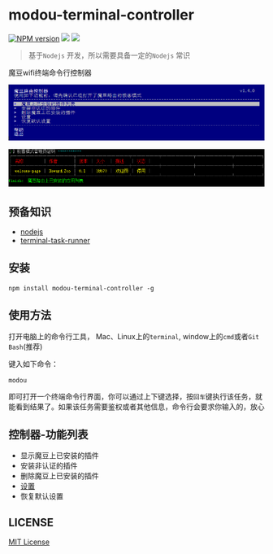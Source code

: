 modou-terminal-controller
=========================
[![NPM version][npm-image]][npm-url]
![][david-url]
![][travis-url]
> 基于`Nodejs` 开发，所以需要具备一定的`Nodejs` 常识


魔豆wifi终端命令行控制器


![](https://raw.githubusercontent.com/leftstick/modou-terminal-controller/master/docs/img/modou.png)

![](https://raw.githubusercontent.com/leftstick/modou-terminal-controller/master/docs/img/listplugins.png)

## 预备知识 ##

- [nodejs](http://www.nodejs.org/)
- [terminal-task-runner](https://github.com/leftstick/task-runner)

## 安装 ##

```Shell
npm install modou-terminal-controller -g
```

## 使用方法 ##

打开电脑上的命令行工具， Mac、Linux上的`terminal`, window上的`cmd`或者`Git Bash`(推荐)

键入如下命令：

```Shell
modou
```
即可打开一个终端命令行界面，你可以通过上下键选择，按`回车`键执行该任务，就能看到结果了。如果该任务需要鉴权或者其他信息，命令行会要求你输入的，放心


## 控制器-功能列表 ##

- 显示魔豆上已安装的插件
- 安装非认证的插件
- 删除魔豆上已安装的插件
- [设置](./docs/preference.md)
- 恢复默认设置


## LICENSE ##

[MIT License](https://raw.githubusercontent.com/leftstick/modou-terminal-controller/master/LICENSE)


[npm-url]: https://npmjs.org/package/modou-terminal-controller
[npm-image]: https://badge.fury.io/js/modou-terminal-controller.png
[david-url]:https://david-dm.org/leftstick/modou-terminal-controller.png
[travis-url]:https://api.travis-ci.org/leftstick/modou-terminal-controller.svg?branch=master